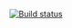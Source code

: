 [![Build status](https://ci.appveyor.com/api/projects/status/9bddebw1hvms1a6f/branch/master?svg=true)](https://ci.appveyor.com/project/AlinaNabi/aqa-2-3-patterns/branch/master)